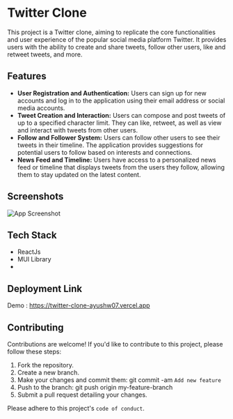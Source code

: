 # Twitter Clone

This project is a Twitter clone, aiming to replicate the core functionalities and user experience of the popular social media platform Twitter. It provides users with the ability to create and share tweets, follow other users, like and retweet tweets, and more.

## Features

- **User Registration and Authentication:** Users can sign up for new accounts and log in to the application using their email address or social media accounts.
- **Tweet Creation and Interaction:** Users can compose and post tweets of up to a specified character limit. They can like, retweet, as well as view and interact with tweets from other users.
- **Follow and Follower System:** Users can follow other users to see their tweets in their timeline. The application provides suggestions for potential users to follow based on interests and connections.
- **News Feed and Timeline:** Users have access to a personalized news feed or timeline that displays tweets from the users they follow, allowing them to stay updated on the latest content.

## Screenshots

![App Screenshot](https://via.placeholder.com/468x300?text=App+Screenshot+Here)

## Tech Stack

- ReactJs
- MUI Library
- 

## Deployment Link

Demo : https://twitter-clone-ayushw07.vercel.app

## Contributing

Contributions are welcome! If you'd like to contribute to this project, please follow these steps:

1. Fork the repository.
2. Create a new branch.
3. Make your changes and commit them: git commit -am `Add new feature`
4. Push to the branch: git push origin my-feature-branch
5. Submit a pull request detailing your changes.

Please adhere to this project's `code of conduct`.

